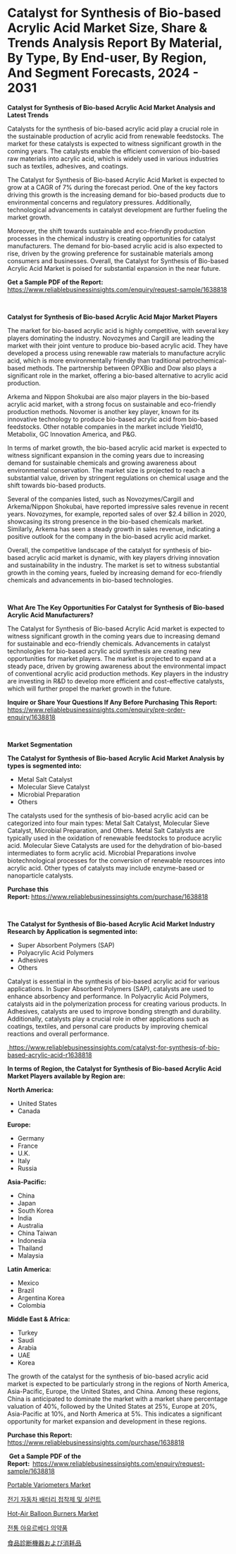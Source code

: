 <p><h1>Catalyst for Synthesis of Bio-based Acrylic Acid Market Size, Share & Trends Analysis Report By Material, By Type, By End-user, By Region, And Segment Forecasts, 2024 - 2031</h1></p><p><strong>Catalyst for Synthesis of Bio-based Acrylic Acid Market Analysis and Latest Trends</strong></p>
<p><p>Catalysts for the synthesis of bio-based acrylic acid play a crucial role in the sustainable production of acrylic acid from renewable feedstocks. The market for these catalysts is expected to witness significant growth in the coming years. The catalysts enable the efficient conversion of bio-based raw materials into acrylic acid, which is widely used in various industries such as textiles, adhesives, and coatings.</p><p>The Catalyst for Synthesis of Bio-based Acrylic Acid Market is expected to grow at a CAGR of 7% during the forecast period. One of the key factors driving this growth is the increasing demand for bio-based products due to environmental concerns and regulatory pressures. Additionally, technological advancements in catalyst development are further fueling the market growth.</p><p>Moreover, the shift towards sustainable and eco-friendly production processes in the chemical industry is creating opportunities for catalyst manufacturers. The demand for bio-based acrylic acid is also expected to rise, driven by the growing preference for sustainable materials among consumers and businesses. Overall, the Catalyst for Synthesis of Bio-based Acrylic Acid Market is poised for substantial expansion in the near future.</p></p>
<p><strong>Get a Sample PDF of the Report:&nbsp;</strong> <a href="https://www.reliablebusinessinsights.com/enquiry/request-sample/1638818">https://www.reliablebusinessinsights.com/enquiry/request-sample/1638818</a></p>
<p>&nbsp;</p>
<p><strong>Catalyst for Synthesis of Bio-based Acrylic Acid Major Market Players</strong></p>
<p><p>The market for bio-based acrylic acid is highly competitive, with several key players dominating the industry. Novozymes and Cargill are leading the market with their joint venture to produce bio-based acrylic acid. They have developed a process using renewable raw materials to manufacture acrylic acid, which is more environmentally friendly than traditional petrochemical-based methods. The partnership between OPXBio and Dow also plays a significant role in the market, offering a bio-based alternative to acrylic acid production.</p><p>Arkema and Nippon Shokubai are also major players in the bio-based acrylic acid market, with a strong focus on sustainable and eco-friendly production methods. Novomer is another key player, known for its innovative technology to produce bio-based acrylic acid from bio-based feedstocks. Other notable companies in the market include Yield10, Metabolix, GC Innovation America, and P&G.</p><p>In terms of market growth, the bio-based acrylic acid market is expected to witness significant expansion in the coming years due to increasing demand for sustainable chemicals and growing awareness about environmental conservation. The market size is projected to reach a substantial value, driven by stringent regulations on chemical usage and the shift towards bio-based products.</p><p>Several of the companies listed, such as Novozymes/Cargill and Arkema/Nippon Shokubai, have reported impressive sales revenue in recent years. Novozymes, for example, reported sales of over $2.4 billion in 2020, showcasing its strong presence in the bio-based chemicals market. Similarly, Arkema has seen a steady growth in sales revenue, indicating a positive outlook for the company in the bio-based acrylic acid market.</p><p>Overall, the competitive landscape of the catalyst for synthesis of bio-based acrylic acid market is dynamic, with key players driving innovation and sustainability in the industry. The market is set to witness substantial growth in the coming years, fueled by increasing demand for eco-friendly chemicals and advancements in bio-based technologies.</p></p>
<p>&nbsp;</p>
<p><strong>What Are The Key Opportunities For Catalyst for Synthesis of Bio-based Acrylic Acid Manufacturers?</strong></p>
<p><p>The Catalyst for Synthesis of Bio-based Acrylic Acid market is expected to witness significant growth in the coming years due to increasing demand for sustainable and eco-friendly chemicals. Advancements in catalyst technologies for bio-based acrylic acid synthesis are creating new opportunities for market players. The market is projected to expand at a steady pace, driven by growing awareness about the environmental impact of conventional acrylic acid production methods. Key players in the industry are investing in R&D to develop more efficient and cost-effective catalysts, which will further propel the market growth in the future.</p></p>
<p><strong>Inquire or Share Your Questions If Any Before Purchasing This Report:</strong> <a href="https://www.reliablebusinessinsights.com/enquiry/pre-order-enquiry/1638818">https://www.reliablebusinessinsights.com/enquiry/pre-order-enquiry/1638818</a></p>
<p>&nbsp;</p>
<p><strong>Market Segmentation</strong></p>
<p><strong>The Catalyst for Synthesis of Bio-based Acrylic Acid Market Analysis by types is segmented into:</strong></p>
<p><ul><li>Metal Salt Catalyst</li><li>Molecular Sieve Catalyst</li><li>Microbial Preparation</li><li>Others</li></ul></p>
<p><p>The catalysts used for the synthesis of bio-based acrylic acid can be categorized into four main types: Metal Salt Catalyst, Molecular Sieve Catalyst, Microbial Preparation, and Others. Metal Salt Catalysts are typically used in the oxidation of renewable feedstocks to produce acrylic acid. Molecular Sieve Catalysts are used for the dehydration of bio-based intermediates to form acrylic acid. Microbial Preparations involve biotechnological processes for the conversion of renewable resources into acrylic acid. Other types of catalysts may include enzyme-based or nanoparticle catalysts.</p></p>
<p><strong>Purchase this Report:&nbsp;</strong><a href="https://www.reliablebusinessinsights.com/purchase/1638818">https://www.reliablebusinessinsights.com/purchase/1638818</a></p>
<p>&nbsp;</p>
<p><strong>The Catalyst for Synthesis of Bio-based Acrylic Acid Market Industry Research by Application is segmented into:</strong></p>
<p><ul><li>Super Absorbent Polymers (SAP)</li><li>Polyacrylic Acid Polymers</li><li>Adhesives</li><li>Others</li></ul></p>
<p><p>Catalyst is essential in the synthesis of bio-based acrylic acid for various applications. In Super Absorbent Polymers (SAP), catalysts are used to enhance absorbency and performance. In Polyacrylic Acid Polymers, catalysts aid in the polymerization process for creating various products. In Adhesives, catalysts are used to improve bonding strength and durability. Additionally, catalysts play a crucial role in other applications such as coatings, textiles, and personal care products by improving chemical reactions and overall performance.</p></p>
<p><a href="https://www.reliablebusinessinsights.com/catalyst-for-synthesis-of-bio-based-acrylic-acid-r1638818">&nbsp;https://www.reliablebusinessinsights.com/catalyst-for-synthesis-of-bio-based-acrylic-acid-r1638818</a></p>
<p><strong>In terms of Region, the Catalyst for Synthesis of Bio-based Acrylic Acid Market Players available by Region are:</strong></p>
<p>
    <p> <strong> North America: </strong>
        <ul>
            <li>United States</li>
            <li>Canada</li>
        </ul>
        </p> 
    <p> <strong> Europe: </strong>
        <ul>
            <li>Germany</li>
            <li>France</li>
            <li>U.K.</li>
            <li>Italy</li>
            <li>Russia</li>
        </ul>
        </p> 
    <p> <strong> Asia-Pacific: </strong>
        <ul>
            <li>China</li>
            <li>Japan</li>
            <li>South Korea</li>
            <li>India</li>
            <li>Australia</li>
            <li>China Taiwan</li>
            <li>Indonesia</li>
            <li>Thailand</li>
            <li>Malaysia</li>
        </ul>
        </p> 
    <p> <strong> Latin America: </strong>
        <ul>
            <li>Mexico</li>
            <li>Brazil</li>
            <li>Argentina Korea</li>
            <li>Colombia</li>
        </ul>
        </p> 
    <p> <strong> Middle East & Africa: </strong>
        <ul>
            <li>Turkey</li>
            <li>Saudi</li>
            <li>Arabia</li>
            <li>UAE</li>
            <li>Korea</li>
        </ul>
    </p>
    </p>
<p><p>The growth of the catalyst for the synthesis of bio-based acrylic acid market is expected to be particularly strong in the regions of North America, Asia-Pacific, Europe, the United States, and China. Among these regions, China is anticipated to dominate the market with a market share percentage valuation of 40%, followed by the United States at 25%, Europe at 20%, Asia-Pacific at 10%, and North America at 5%. This indicates a significant opportunity for market expansion and development in these regions.</p></p>
<p><strong>Purchase this Report: </strong><a href="https://www.reliablebusinessinsights.com/purchase/1638818">https://www.reliablebusinessinsights.com/purchase/1638818</a></p>
<p>&nbsp;<strong>Get a Sample PDF of the Report:&nbsp;&nbsp;</strong><a href="https://www.reliablebusinessinsights.com/enquiry/request-sample/1638818">https://www.reliablebusinessinsights.com/enquiry/request-sample/1638818</a></p>
<p><strong></strong></p>
<p><p><a href="https://github.com/Sherrillcrooksxa8i18ucf2m/Market-Research-Report-List-2/blob/main/portable-variometers-market.md">Portable Variometers Market</a></p><p><a href="https://medium.com/@pepo3k/%EC%A0%84%EA%B8%B0-%EC%9E%90%EB%8F%99%EC%B0%A8-%EB%B0%B0%ED%84%B0%EB%A6%AC-%EC%A0%91%EC%B0%BD-%EB%B0%8F-%EB%B0%80%EB%B4%89%EC%A0%9C-%EC%8B%9C%EC%9E%A5-%EC%84%B1%EA%B3%B5%EC%A0%81%EC%9D%B8-%EB%B9%84%EC%A6%88%EB%8B%88%EC%8A%A4-%EC%A0%84%EB%9E%B5%EC%9D%98-%ED%95%B5%EC%8B%AC-%EC%98%88%EC%B8%A1-2031%EB%85%84%EA%B9%8C%EC%A7%80-b29efd3262eb">전기 자동차 배터리 접착제 및 실런트</a></p><p><a href="https://github.com/derrinmiltonellis35gcl/Market-Research-Report-List-2/blob/main/hot-air-balloon-burners-market.md">Hot-Air Balloon Burners Market</a></p><p><a href="https://github.com/MayeKuhic00/Market-Research-Report-List-1/blob/main/446578982988.md">전통 아유르베다 의약품</a></p><p><a href="https://github.com/FrancoWeber2023/Market-Research-Report-List-1/blob/main/680021593481.md">食品診断機器および消耗品</a></p></p>